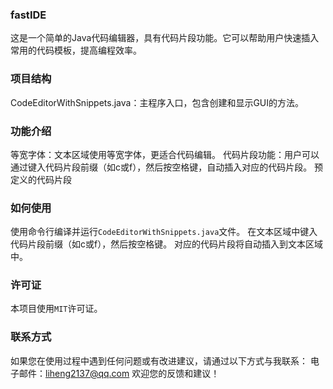 ### fastIDE
这是一个简单的Java代码编辑器，具有代码片段功能。它可以帮助用户快速插入常用的代码模板，提高编程效率。

### 项目结构
CodeEditorWithSnippets.java：主程序入口，包含创建和显示GUI的方法。
### 功能介绍
等宽字体：文本区域使用等宽字体，更适合代码编辑。
代码片段功能：用户可以通过键入代码片段前缀（如c或f），然后按空格键，自动插入对应的代码片段。
预定义的代码片段
### 如何使用
使用命令行编译并运行`CodeEditorWithSnippets.java`文件。
在文本区域中键入代码片段前缀（如c或f），然后按空格键。
对应的代码片段将自动插入到文本区域中。
### 许可证
本项目使用`MIT`许可证。

### 联系方式
如果您在使用过程中遇到任何问题或有改进建议，请通过以下方式与我联系：
电子邮件：liheng2137@qq.com
欢迎您的反馈和建议！
